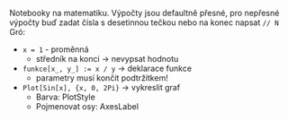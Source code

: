 Notebooky na matematiku.
Výpočty jsou defaultně přesné, pro nepřesné výpočty buď zadat čísla s desetinnou tečkou nebo na konec napsat `// N`
Gró:
- `x = 1` - proměnná
	- středník na konci -> nevypsat hodnotu
- `funkce[x_, y_] := x / y` -> deklarace funkce
	- parametry musí končit podtržítkem!
- `Plot[Sin[x], {x, 0, 2Pi}` -> vykreslit graf
	- Barva: PlotStyle
	- Pojmenovat osy: AxesLabel
